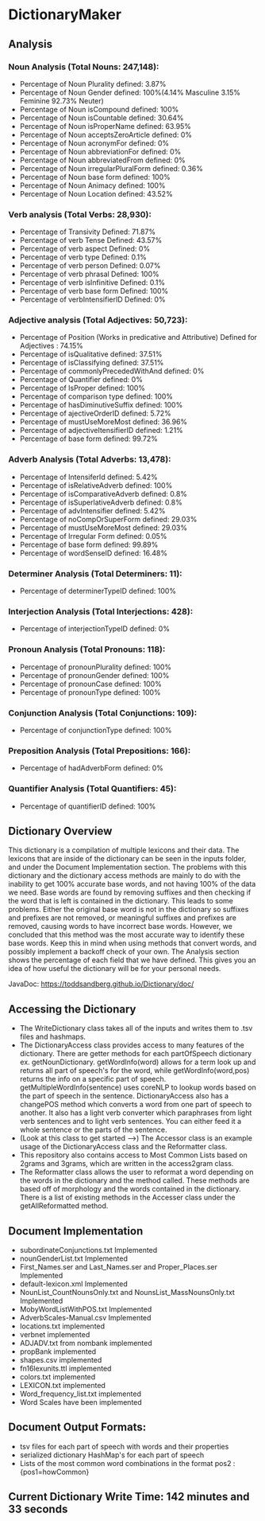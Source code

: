 # DictionaryMaker
## Analysis
### Noun Analysis (Total Nouns: 247,148):
- Percentage of Noun Plurality defined: 3.87%
- Percentage of Noun Gender defined: 100%(4.14% Masculine 3.15% Feminine 92.73% Neuter)
- Percentage of Noun isCompound defined: 100%
- Percentage of Noun isCountable defined: 30.64%
- Percentage of Noun isProperName defined: 63.95%
- Percentage of Noun acceptsZeroArticle defined: 0%
- Percentage of Noun acronymFor defined: 0%
- Percentage of Noun abbreviationFor defined: 0%
- Percentage of Noun abbreviatedFrom defined: 0%
- Percentage of Noun irregularPluralForm defined: 0.36%
- Percentage of Noun base form defined: 100%
- Percentage of Noun Animacy defined: 100%
- Percentage of Noun Location defined: 43.52%
### Verb analysis (Total Verbs: 28,930):
- Percentage of Transivity Defined: 71.87%
- Percentage of verb Tense Defined: 43.57%
- Percentage of verb aspect Defined: 0%
- Percentage of verb type Defined: 0.1%
- Percentage of verb person Defined: 0.07%
- Percentage of verb phrasal Defined: 100%
- Percentage of verb isInfinitive Defined: 0.1%
- Percentage of verb base form Defined: 100%
- Percentage of verbIntensifierID Defined: 0%
### Adjective analysis (Total Adjectives: 50,723):
- Percentage of Position (Works in predicative and Attributive) Defined for Adjectives : 74.15%
- Percentage of isQualitative defined: 37.51%
- Percentage of isClassifying defined: 37.51%
- Percentage of commonlyPrecededWithAnd defined: 0%
- Percentage of Quantifier defined: 0%
- Percentage of IsProper defined: 100%
- Percentage of comparison type defined: 100%
- Percentage of hasDiminutiveSuffix defined: 100%
- Percentage of ajectiveOrderID defined: 5.72%
- Percentage of mustUseMoreMost defined: 36.96%
- Percentage of adjectiveItensifierID defined: 1.21%
- Percentage of base form defined: 99.72%
### Adverb Analysis (Total Adverbs: 13,478): 
- Percentage of IntensiferId defined: 5.42%
- Percentage of isRelativeAdverb defined: 100%
- Percentage of isComparativeAdverb defined: 0.8%
- Percentage of isSuperlativeAdverb defined: 0.8%
- Percentage of advIntensifier defined: 5.42%
- Percentage of noCompOrSuperForm defined: 29.03%
- Percentage of mustUseMoreMost defined: 29.03%
- Percentage of Irregular Form defined: 0.05%
- Percentage of base form defined: 99.89%
- Percentage of wordSenseID defined: 16.48%
### Determiner Analysis (Total Determiners: 11): 
- Percentage of determinerTypeID defined: 100%
### Interjection Analysis (Total Interjections: 428): 
- Percentage of interjectionTypeID defined: 0%
### Pronoun Analysis (Total Pronouns: 118): 
- Percentage of pronounPlurality defined: 100%
- Percentage of pronounGender defined: 100%
- Percentage of pronounCase defined: 100%
- Percentage of pronounType defined: 100%
### Conjunction Analysis (Total Conjunctions: 109): 
- Percentage of conjunctionType defined: 100%
### Preposition Analysis (Total Prepositions: 166): 
- Percentage of hadAdverbForm defined: 0%
### Quantifier Analysis (Total Quantifiers: 45): 
- Percentage of quantifierID defined: 100%
## Dictionary Overview
 This dictionary is a compilation of multiple lexicons and their data. The lexicons that are inside of the dictionary can be seen in the inputs folder, and under the Document Implementation section. The problems with this dictionary and the dictionary access methods are mainly to do with the inability to get 100% accurate base words, and not having 100% of the data we need. Base words are found by removing suffixes and then checking if the word that is left is contained in the dictionary. This leads to some problems. Either the original base word is not in the dictionary so suffixes and prefixes are not removed, or meaningful suffixes and prefixes are removed, causing words to have incorrect base words. However, we concluded that this method was the most accurate way to identify these base words. Keep this in mind when using methods that convert words, and possibly implement a backoff check of your own. The Analysis section shows the percentage of each field that we have defined. This gives you an idea of how useful the dictionary will be for your personal needs.

 JavaDoc: https://toddsandberg.github.io/Dictionary/doc/
## Accessing the Dictionary
- The WriteDictionary class takes all of the inputs and writes them to .tsv files and hashmaps.
- The DictionaryAccess class provides access to many features of the dictionary. There are getter methods for each partOfSpeech dictionary ex. getNounDictionary. getWordInfo(word) allows for a term look up and returns all part of speech's for the word, while getWordInfo(word,pos) returns the info on a specific part of speech. getMultipleWordInfo(sentence) uses coreNLP to lookup words based on the part of speech in the sentence. DictionaryAccess also has a changePOS method which converts a word from one part of speech to another. It also has a light verb converter which paraphrases from light verb sentences and to light verb sentences. You can either feed it a whole sentence or the parts of the sentence.
- (Look at this class to get started -->) The Accessor class is an example usage of the DictionaryAccess class and the Reformatter class.
- This repository also contains access to Most Common Lists based on 2grams and 3grams, which are written in the access2gram class.
- The Reformatter class allows the user to reformat a word depending on the words in the dictionary and the method called. These methods are based off of morphology and the words contained in the dictionary. There is a list of existing methods in the Accesser class under the getAllReformatted method.
## Document Implementation
- subordinateConjunctions.txt Implemented
- nounGenderList.txt Implemented 
- First_Names.ser and Last_Names.ser and Proper_Places.ser Implemented
- default-lexicon.xml Implemented
- NounList_CountNounsOnly.txt and NounsList_MassNounsOnly.txt Implemented
- MobyWordListWithPOS.txt Implemented
- AdverbScales-Manual.csv Implemented
- locations.txt implemented
- verbnet implemented
- ADJADV.txt from nombank implemented
- propBank implemented
- shapes.csv implemented
- fn16lexunits.ttl implemented
- colors.txt implemented
- LEXICON.txt implemented
- Word_frequency_list.txt implemented
- Word Scales have been implemented
## Document Output Formats:
- tsv files for each part of speech with words and their properties
- serialized dictionary HashMap's for each part of speech
- Lists of the most common word combinations in the format pos2 : {pos1=howCommon}
## Current Dictionary Write Time: 142 minutes and 33 seconds
